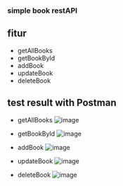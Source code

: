 ### simple book restAPI

## fitur 

- getAllBooks
- getBookById
- addBook
- updateBook
- deleteBook


## test result with Postman

- getAllBooks
![image](https://user-images.githubusercontent.com/50866675/227503146-b40a9565-acd9-4178-9551-0b8f449f2e02.png)

- getBookById
![image](https://user-images.githubusercontent.com/50866675/227503278-b7447617-4a6a-41e4-9577-dc739a59422c.png)

- addBook
![image](https://user-images.githubusercontent.com/50866675/227502862-9ba44740-bb6d-4b63-b03e-b60688e3e6b0.png)

- updateBook
![image](https://user-images.githubusercontent.com/50866675/227503560-76e210ce-e2b4-4f2b-8060-0c68df6cc3a1.png)

- deleteBook
![image](https://user-images.githubusercontent.com/50866675/227503870-c79183fd-2cf7-410e-b3fe-8cb8a59023dc.png)

